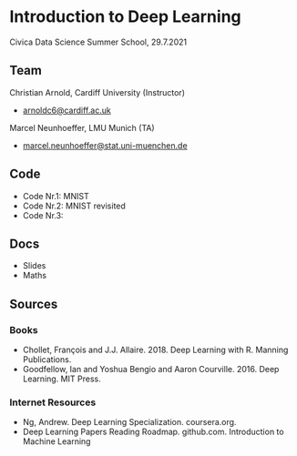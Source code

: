 Introduction to Deep Learning
====================================
Civica Data Science Summer School, 29.7.2021


## Team 

Christian Arnold, Cardiff University (Instructor)
* <arnoldc6@cardiff.ac.uk>

Marcel Neunhoeffer, LMU Munich (TA)
* <marcel.neunhoeffer@stat.uni-muenchen.de>

## Code 
* Code Nr.1: MNIST
* Code Nr.2: MNIST revisited
* Code Nr.3:

## Docs 
* Slides 
* Maths

## Sources 

### Books
* Chollet, François and J.J. Allaire. 2018. Deep Learning with R. Manning Publications. 
* Goodfellow, Ian and Yoshua Bengio and Aaron Courville. 2016. Deep Learning. MIT Press.

### Internet Resources
* Ng, Andrew. Deep Learning Specialization. coursera.org.
* Deep Learning Papers Reading Roadmap. github.com. Introduction to Machine Learning
